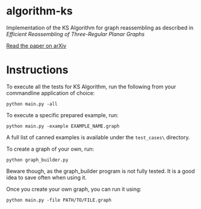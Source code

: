 # algorithm-ks
Implementation of the KS Algorithm for graph reassembling as described in *Efficient Reassembling of Three-Regular Planar Graphs*

[Read the paper on arXiv](https://arxiv.org/abs/1807.03479)

# Instructions
To execute all the tests for KS Algorithm, run the following from your commandline application of choice:
```
python main.py -all
```

To execute a specific prepared example, run:
```
python main.py -example EXAMPLE_NAME.graph
```
A full list of canned examples is available under the `test_cases\` directory.

To create a graph of your own, run:
```
python graph_builder.py
```
Beware though, as the graph_builder program is not fully tested. It is a good idea to save often when using it.

Once you create your own graph, you can run it using:
```
python main.py -file PATH/TO/FILE.graph
```
